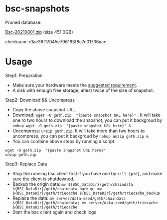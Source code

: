# bsc-snapshots

Pruned database:

[Bsc-20210801.zip](https://s3.ap-northeast-1.amazonaws.com/dex-bin.bnbstatic.com/geth-20210801.zip?AWSAccessKeyId=AKIAYINE6SBQPUZDDRRO&Expires=1630567869&Signature=zDUJbn%2BynvPsx%2B7sQT%2FfNMdsRFM%3D) (size 451.0GB)

checksum: c1ae36f17045e706163f8c7c01736ace

# Usage 

Step1: Preparation
- Make sure your hardware meets the [suggested requirement](https://docs.binance.org/smart-chain/developer/fullnode.html).
- A disk with enough free storage, atlest twice of the size of snapshot.

Step2: Download && Uncompress
- Copy the above snapshot URL.
- Download:  `wget -O geth.zip  "{paste snapshot URL here}"` . It will take one ro two hours to download the snaoshot, you can put it backgroud by `nohup wget -O geth.zip  "{paste snapshot URL here}" &`
- Uncompress: `unzip geth.zip`. It will take more than two hours to uncompress,  you can put it backgroud by `nohup unzip geth.zip &`
- You can combine above steps by running a script:
```
wget -O geth.zip  "{paste snapshot URL here}"
unzip geth.zip
```

Step3: Replace Data
- Stop the running bsc client first if you have one by `kill {pid}`, and make sure the client is shutdowned.
- Backup the origin data: `mv ${BSC_DataDir}/geth/chaindata ${BSC_DataDir}/geth/chaindata_backup; mv ${BSC_DataDir}/geth/triecache ${BSC_DataDir}/geth/triecache_backup`
- Replace the data: `mv server/data-seed/geth/chaindata ${BSC_DataDir}/geth/chaindata; mv server/data-seed/geth/triecache ${BSC_DataDir}/geth/triecache`
- Statr the bsc client again and check logs


